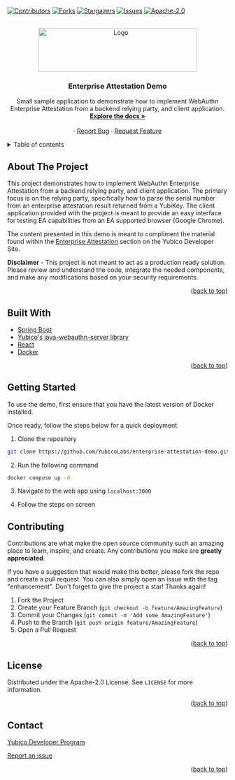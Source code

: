 <div id="top"></div>
<!--
*** Thanks for checking out the Best-README-Template. If you have a suggestion
*** that would make this better, please fork the repo and create a pull request
*** or simply open an issue with the tag "enhancement".
*** Don't forget to give the project a star!
*** Thanks again! Now go create something AMAZING! :D
-->

<!-- PROJECT SHIELDS -->
<!--
*** I'm using markdown "reference style" links for readability.
*** Reference links are enclosed in brackets [ ] instead of parentheses ( ).
*** See the bottom of this document for the declaration of the reference variables
*** for contributors-url, forks-url, etc. This is an optional, concise syntax you may use.
*** https://www.markdownguide.org/basic-syntax/#reference-style-links
-->

[![Contributors][contributors-shield]][contributors-url]
[![Forks][forks-shield]][forks-url]
[![Stargazers][stars-shield]][stars-url]
[![Issues][issues-shield]][issues-url]
[![Apache-2.0][license-shield]][license-url]

<!-- PROJECT LOGO -->
<br />
<div align="center">
  <a href="https://github.com/github_username/repo_name">
    <img src="https://assets.brandfolder.com/q2tsde-8kenzk-4cg1pz/v/8222261/original/Yubico%20Logo%20Big%20(PNG).png" alt="Logo" width="363" height="100">
  </a>

<h3 align="center">Enterprise Attestation Demo</h3>

  <p align="center">
    Small sample application to demonstrate how to implement WebAuthn Enterprise Attestation from a backend relying party, and client application.
    <a href="https://github.com/YubicoLabs/enterprise-attestation-demo/tree/master#about-the-project"><strong>Explore the docs »</strong></a>
    <br />
    <br />
    ·
    <a href="https://github.com/YubicoLabs/enterprise-attestation-demo/issues">Report Bug</a>
    ·
    <a href="https://github.com/YubicoLabs/enterprise-attestation-demo/issues">Request Feature</a>
  </p>
</div>

<!-- TABLE OF CONTENTS -->
<details>
  <summary>Table of contents</summary>
  <ol>
    <li>
      <a href="#about-the-project">About The project</a>
    </li>
    <li>
      <a href="#built-with">Built with</a>
    </li>
    <li>
      <a href="#getting-started">Getting started</a>
    </li>
    <li><a href="#contributing">Contributing</a></li>
    <li><a href="#license">License</a></li>
    <li><a href="#contact">Contact</a></li>
  </ol>
</details>

<!-- ABOUT THE PROJECT -->

## About The Project

This project demonstrates how to implement WebAuthn Enterprise Attestation from a backend relying party, and client application. The primary focus is on the relying party, specifically how to parse the serial number from an enterprise attestation result returned from a YubiKey. The client application provided with the project is meant to provide an easy interface for testing EA capabilities from an EA supported browser (Google Chrome).

The content presented in this demo is meant to compliment the material found within the [Enterprise Attestation](https://developers.yubico.com/WebAuthn/Concepts/Enterprise_Attestation/) section on the Yubico Developer Site.

**Disclaimer** - This project is not meant to act as a production ready solution. Please review and understand the code, integrate the needed components, and make any modifications based on your security requirements.

<p align="right">(<a href="#top">back to top</a>)</p>

## Built With

- [Spring Boot](https://spring.io/projects/spring-boot)
- [Yubico's java-webauthn-server library](https://github.com/Yubico/java-webauthn-server)
- [React](https://react.dev/)
- [Docker](https://www.docker.com/)

<p align="right">(<a href="#top">back to top</a>)</p>

## Getting Started

To use the demo, first ensure that you have the latest version of Docker installed.

Once ready, follow the steps below for a quick deployment.

1. Clone the repository

```bash
git clone https://github.com/YubicoLabs/enterprise-attestation-demo.git
```

2. Run the following command

```bash
docker compose up -d
```

3. Navigate to the web app using `localhost:3000`

4. Follow the steps on screen

## Contributing

Contributions are what make the open source community such an amazing place to learn, inspire, and create. Any contributions you make are **greatly appreciated**.

If you have a suggestion that would make this better, please fork the repo and create a pull request. You can also simply open an issue with the tag "enhancement".
Don't forget to give the project a star! Thanks again!

1. Fork the Project
2. Create your Feature Branch (`git checkout -b feature/AmazingFeature`)
3. Commit your Changes (`git commit -m 'Add some AmazingFeature'`)
4. Push to the Branch (`git push origin feature/AmazingFeature`)
5. Open a Pull Request

<p align="right">(<a href="#top">back to top</a>)</p>

<!-- LICENSE -->

## License

Distributed under the Apache-2.0 License. See `LICENSE` for more information.

<p align="right">(<a href="#top">back to top</a>)</p>

<!-- CONTACT -->

## Contact

[Yubico Developer Program](https://developers.yubico.com/)

[Report an issue](https://github.com/YubicoLabs/enterprise-attestation-demo/issues)

<p align="right">(<a href="#top">back to top</a>)</p>

<!-- MARKDOWN LINKS & IMAGES -->
<!-- https://www.markdownguide.org/basic-syntax/#reference-style-links -->

[contributors-shield]: https://img.shields.io/github/contributors/YubicoLabs/enterprise-attestation-demo.svg?style=for-the-badge
[contributors-url]: https://github.com/YubicoLabs/enterprise-attestation-demo/graphs/contributors
[forks-shield]: https://img.shields.io/github/forks/YubicoLabs/enterprise-attestation-demo.svg?style=for-the-badge
[forks-url]: https://github.com/YubicoLabs/enterprise-attestation-demo/network/members
[stars-shield]: https://img.shields.io/github/stars/YubicoLabs/enterprise-attestation-demo.svg?style=for-the-badge
[stars-url]: https://github.com/YubicoLabs/enterprise-attestation-demo/stargazers
[issues-shield]: https://img.shields.io/github/issues/YubicoLabs/enterprise-attestation-demo.svg?style=for-the-badge
[issues-url]: https://github.com/YubicoLabs/enterprise-attestation-demo/issues
[license-shield]: https://img.shields.io/github/license/YubicoLabs/enterprise-attestation-demo.svg?style=for-the-badge
[license-url]: https://github.com/YubicoLabs/enterprise-attestation-demo/blob/master/LICENSE

